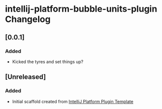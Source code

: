 <!-- Keep a Changelog guide -> https://keepachangelog.com -->

# intellij-platform-bubble-units-plugin Changelog

## [0.0.1]
### Added
- Kicked the tyres and set things up? 

## [Unreleased]
### Added
- Initial scaffold created from [IntelliJ Platform Plugin Template](https://github.com/JetBrains/intellij-platform-plugin-template)
